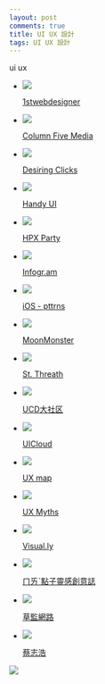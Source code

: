 ```yaml
---
layout: post
comments: true
title: UI UX 設計
tags: UI UX 設計
---
```

ui ux

* ![](https://lh6.googleusercontent.com/proxy/TKKBpLhoD87lUCkSFNXjryrdm6t2VJ_9DG5j-Up78HAy4W5hUgKj-IpKMuuRC0C_rhJ5EWJ484e2=s0-d)

    [1stwebdesigner](http://1stwebdesigner.com/)

* ![](https://lh3.googleusercontent.com/proxy/YfqRiUOu2xxuLhIOVYrYS_dLujIdX931M1a0dLQoQjmaMHBDtfKscACKcNGt2lvOpSfjIMr8M31Z2GWo_mQ=s0-d)

    [Column Five Media](http://www.columnfivemedia.com/)

* ![](https://lh4.googleusercontent.com/proxy/TApdLRcA-5vfRkqf5vjIztzoXsMQoMj9DqsOQAK1RJWoNAc5c9qH2-USlZ0xH6Ck=s0-d)

    [Desiring Clicks](http://dclick.cc/feed/)

* ![](https://lh4.googleusercontent.com/proxy/GAAsYai-uSQXQjOXHzYXZ7pljPrzvZSQbiZoL2c0dub8GBZFLYasqTSYXbpg9rvRlA0co05_=s0-d)

    [Handy UI](http://www.handyui.com/)

* ![](https://lh3.googleusercontent.com/proxy/W5_9Nqe29xouXUtC9f5BNVKlAuFZchjxoBs_YjL5iY4fCfeph-qa1dL1EtJgYbLubXnVDcbf1TI=s0-d)

    [HPX Party](http://www.hpx-party.com/feed)

* ![](https://lh5.googleusercontent.com/proxy/W-UncuJ4CJ2klVKxLCLK7PEzicn3OpfV3NOJnZx0bYMdT10hr13H6rjyyeA8O7ID=s0-d)

    [Infogr.am](http://infogr.am/)

* ![](https://lh4.googleusercontent.com/proxy/UqA92IJZZXxKo08zUZmixkLRxbqTv6mYViyPaosO1vIWDm-Zxqj6nH6_KIAHJYUEEA=s0-d)

    [iOS - pttrns](http://pttrns.com/)

* ![](https://lh3.googleusercontent.com/proxy/AhOThUOUv93XCuQlaGde3gZiDq-QrSdX10KsWnGHAMKkUX2l5nheL1_grH-TyUrq3MnTUOsAdg4B=s0-d)

    [MoonMonster](http://www.jianjia360.com/)

* ![](https://lh5.googleusercontent.com/proxy/TeibsdgvFi5Vzu48SnQnhTrOAP9apw0row-hrNR7DyCT1Sosie4Xt9KT8fWb6k1ojj7Lf1-dT-T0MzzutYg=s0-d)

    [St. Threath](http://st-threath.blogspot.com/)

* ![](https://lh4.googleusercontent.com/proxy/p8Eg0g9S6-lnPXGFDXpMX5SEaQyn01qTRMXSgmuqRQfTcbIF7hs21GGngzcKijQMV2q9=s0-d)

    [UCD大社区](http://ucdchina.com/rss/all)

* ![](https://lh4.googleusercontent.com/proxy/j1xYy-oKE_RqCt7Y0Smx2UuHOY-QdjNRO9sl23lhYhCJh-xFlkCPkwERNZjL7IRvx_If=s0-d)

    [UICloud](http://ui-cloud.com/)

* ![](https://lh3.googleusercontent.com/proxy/TdgHj_z3buHJAeGWZYCyOyQKDPlmxXtk9S5xTnrftjgTvzu68lnETXjc8JlndI8I=s0-d)

    [UX map](http://uxmap.net/feed/)

* ![](https://lh4.googleusercontent.com/proxy/9DUTEOyWa5iW830COZMrXy1GxP-KOfkvLJUnI-_q2CioO1-saGxFecLkUGEysuPvQas=s0-d)

    [UX Myths](http://uxmyths.com/)

* ![](https://lh5.googleusercontent.com/proxy/8IfLlJi3j0eJF99d2MF2ycmdHT2xQLu1IlXTpNFena9ptPxm8NRMVXVsm1gVz3yB=s0-d)

    [Visual.ly](http://visual.ly/)

* ![](https://lh3.googleusercontent.com/proxy/J7DgU0YQI_7P42R2hqWhYE1mr958LmUQSkSGBANVxvxxRL0kjO2PoL_if-NpWfu8r92wJlH_=s0-d)

    [ㄇㄞˋ點子靈感創意誌](https://www.mydesy.com/)

* ![](https://lh5.googleusercontent.com/proxy/nAE2QYsjAwwfFZmITEqoW_RI8YiogIzaEQf6jZjcCeEDSOO8cH-Ww1ez5obloTBevTNWgq3yrPnC23g=s0-d)

    [草監網路](http://nowills.blogspot.com/)

* ![](https://lh5.googleusercontent.com/proxy/x-IqvpZRfnQJjA2rkcmRwDsiMhRFumGggnjf2V-IyTP4nsykstwqQ7gYHoXYBmffybQB-f8p0Ts=s0-d)

    [蔡志浩](http://taiwan.chtsai.org/)

[![](https://resources.blogblog.com/img/icon18_wrench_allbkg.png)](http://www.blogger.com/rearrange?blogID=6518847105031617001&widgetType=BlogList&widgetId=BlogList9&action=editWidget&sectionId=sidebar-right-1 "編輯")
